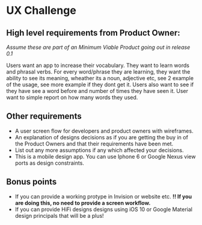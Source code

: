 # UX Challenge

## High level requirements from Product Owner:
*Assume these are part of an Minimum Viable Product going out in release 0.1*

Users want an app to increase their vocabulary. They want to learn words and phrasal verbs. For every word/phrase  they are learning, they
want the ability to see its meaning, wheather its a noun, adjective etc, see 2 example of the usage, see more example if they dont get it.
Users also want to see if they have see a word before and number of times they have seen it. User want to simple report on how many words they used.

## Other requirements
- A user screen flow for developers and product owners with wireframes.
- An explanation of designs decisions as if you are getting the buy in of the Product Owners and that their requirements have been met. 
- List out any more assumptions if any which affected your decisions.
- This is a mobile design app. You can use Iphone 6 or Google Nexus view ports as design constraints.

## Bonus points 
- If you can provide a working protype in Invision or website etc. **!! If you are doing this, no need to provide a screen workflow.**
- If you can provide HiFi designs designs using iOS 10 or Google Material design principals that will be a plus!